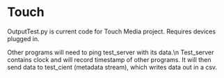 # Touch

OutputTest.py is current code for Touch Media project.
Requires devices plugged in.

Other programs will need to ping test_server with its data.\n
Test_server contains clock and will record timestamp of other programs. It will then send data to test_cient (metadata stream), which writes data out in a csv.

